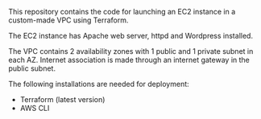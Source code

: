 This repository contains the code for launching an EC2 instance in a custom-made VPC using Terraform.

The EC2 instance has Apache web server, httpd and Wordpress installed.

The VPC contains 2 availability zones with 1 public and 1 private subnet in each AZ. Internet association is made through an internet gateway in the public subnet. 

The following installations are needed for deployment:
- Terraform (latest version)
- AWS CLI
